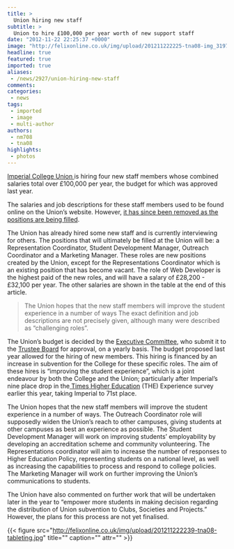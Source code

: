 ```yaml
---
title: >
  Union hiring new staff
subtitle: >
  Union to hire £100,000 per year worth of new support staff
date: "2012-11-22 22:25:37 +0000"
image: "http://felixonline.co.uk/img/upload/201211222225-tna08-img_3197.jpg"
headline: true
featured: true
imported: true
aliases:
 - /news/2927/union-hiring-new-staff
comments:
categories:
 - news
tags:
 - imported
 - image
 - multi-author
authors:
 - nm708
 - tna08
highlights:
 - photos
---
```


[Imperial College Union ](http://www.imperialcollegeunion.org)is hiring four new staff members whose combined salaries total over £100,000 per year, the budget for which was approved last year.

The salaries and job descriptions for these staff members used to be found online on the Union’s website. However, [it has since been removed as the positions are being filled](https://www.imperialcollegeunion.org/about-us/work-for-us).

The Union has already hired some new staff and is currently interviewing for others. The positions that will ultimately be filled at the Union will be: a Representation Coordinator, Student Development Manager, Outreach Coordinator and a Marketing Manager. These roles are new positions created by the Union, except for the Representations Coordinator which is an existing position that has become vacant. The role of Web Developer is the highest paid of the new roles, and will have a salary of £28,200 - £32,100 per year. The other salaries are shown in the table at the end of this article.
> The Union hopes that the new staff members will improve the student experience in a number of ways
The exact definition and job descriptions are not precisely given, although many were described as “challenging roles”.

The Union’s budget is decided by the [Executive Committee](https://www.imperialcollegeunion.org/your-union/how-were-run/committees/12-13/Exec_Committee), who submit it to the [Trustee Board](https://www.imperialcollegeunion.org/your-union/how-were-run/committees/12-13/Trustee_Board) for approval, on a yearly basis. The budget proposed last year allowed for the hiring of new members. This hiring is financed by an increase in subvention for the College for these specific roles. The aim of these hires is “improving the student experience”, which is a joint endeavour by both the College and the Union; particularly after Imperial’s nine place drop in the[ Times Higher Education](http://www.timeshighereducation.co.uk/story.asp?storycode=419771) (THE) Experience survey earlier this year, taking Imperial to 71st place.

The Union hopes that the new staff members will improve the student experience in a number of ways. The Outreach Coordinator role will supposedly widen the Union’s reach to other campuses, giving students at other campuses as best an experience as possible. The Student Development Manager will work on improving students’ employability by developing an accreditation scheme and community volunteering. The Representations coordinator will aim to increase the number of responses to Higher Education Policy, representing students on a national level, as well as increasing the capabilities to process and respond to college policies. The Marketing Manager will work on further improving the Union’s communications to students.

The Union have also commented on further work that will be undertaken later in the year to “empower more students in making decision regarding the distribution of Union subvention to Clubs, Societies and Projects.” However, the plans for this process are not yet finalised.

{{< figure src="http://felixonline.co.uk/img/upload/201211222239-tna08-tableting.jpg" title="" caption="" attr="" >}}
